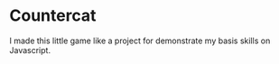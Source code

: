 # Countercat
 I made this little game like a project for demonstrate my basis skills on Javascript. 
